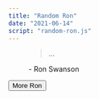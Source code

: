 ```yaml
---
title: "Random Ron"
date: "2021-06-14"
script: "random-ron.js"
---
```


<figure class="flow" data-type="blockquote">
  <blockquote>...</blockquote>
  <figcaption>
    - Ron Swanson
  </figcaption>
</figure>

<button id="get-quote">More Ron</button>
